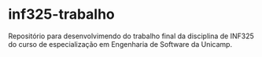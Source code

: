 # inf325-trabalho
Repositório para desenvolvimendo do trabalho final da disciplina de INF325 do curso de especialização em Engenharia de Software da Unicamp.
